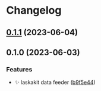 # Changelog

## [0.1.1](https://github.com/radoslavirha/ha-addon-laskakit-data-feeder/compare/0.1.0...0.1.1) (2023-06-04)

## 0.1.0 (2023-06-03)


### Features

* :sparkles: laskakit data feeder ([b9f5e44](https://github.com/radoslavirha/ha-addon-laskakit-data-feeder/commit/b9f5e448a9885fa7c8b9f33d80996222ca095d61))